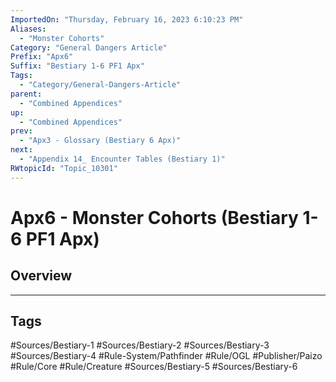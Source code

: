 ```yaml
---
ImportedOn: "Thursday, February 16, 2023 6:10:23 PM"
Aliases:
  - "Monster Cohorts"
Category: "General Dangers Article"
Prefix: "Apx6"
Suffix: "Bestiary 1-6 PF1 Apx"
Tags:
  - "Category/General-Dangers-Article"
parent:
  - "Combined Appendices"
up:
  - "Combined Appendices"
prev:
  - "Apx3 - Glossary (Bestiary 6 Apx)"
next:
  - "Appendix 14_ Encounter Tables (Bestiary 1)"
RWtopicId: "Topic_10301"
---
```

# Apx6 - Monster Cohorts (Bestiary 1-6 PF1 Apx)
## Overview

---
## Tags
#Sources/Bestiary-1 #Sources/Bestiary-2 #Sources/Bestiary-3 #Sources/Bestiary-4 #Rule-System/Pathfinder #Rule/OGL #Publisher/Paizo #Rule/Core #Rule/Creature #Sources/Bestiary-5 #Sources/Bestiary-6

